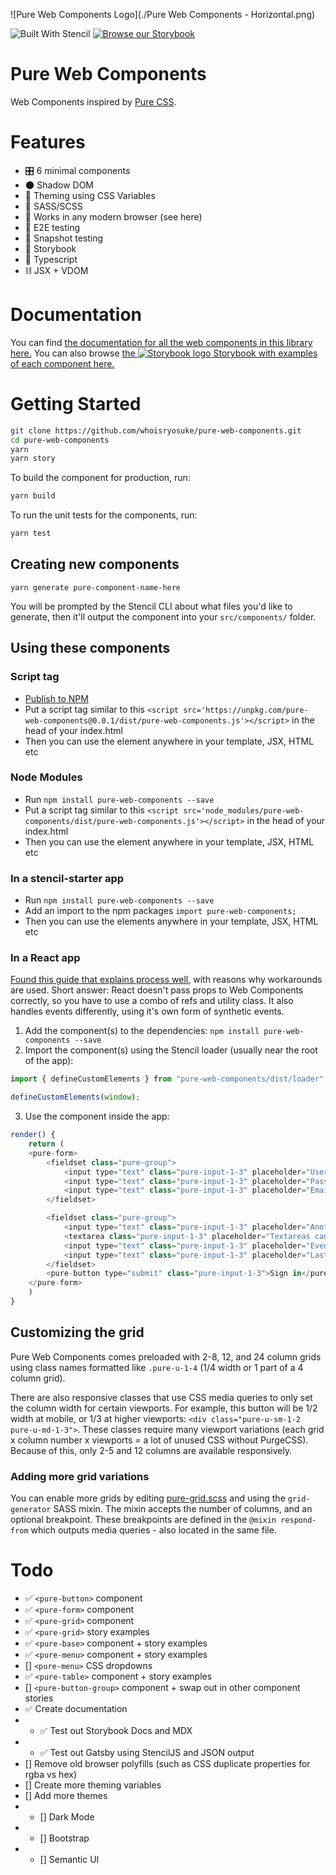 ![Pure Web Components Logo](./Pure Web Components - Horizontal.png)

![Built With Stencil](https://img.shields.io/badge/-Built%20With%20Stencil-16161d.svg?logo=data%3Aimage%2Fsvg%2Bxml%3Bbase64%2CPD94bWwgdmVyc2lvbj0iMS4wIiBlbmNvZGluZz0idXRmLTgiPz4KPCEtLSBHZW5lcmF0b3I6IEFkb2JlIElsbHVzdHJhdG9yIDE5LjIuMSwgU1ZHIEV4cG9ydCBQbHVnLUluIC4gU1ZHIFZlcnNpb246IDYuMDAgQnVpbGQgMCkgIC0tPgo8c3ZnIHZlcnNpb249IjEuMSIgaWQ9IkxheWVyXzEiIHhtbG5zPSJodHRwOi8vd3d3LnczLm9yZy8yMDAwL3N2ZyIgeG1sbnM6eGxpbms9Imh0dHA6Ly93d3cudzMub3JnLzE5OTkveGxpbmsiIHg9IjBweCIgeT0iMHB4IgoJIHZpZXdCb3g9IjAgMCA1MTIgNTEyIiBzdHlsZT0iZW5hYmxlLWJhY2tncm91bmQ6bmV3IDAgMCA1MTIgNTEyOyIgeG1sOnNwYWNlPSJwcmVzZXJ2ZSI%2BCjxzdHlsZSB0eXBlPSJ0ZXh0L2NzcyI%2BCgkuc3Qwe2ZpbGw6I0ZGRkZGRjt9Cjwvc3R5bGU%2BCjxwYXRoIGNsYXNzPSJzdDAiIGQ9Ik00MjQuNywzNzMuOWMwLDM3LjYtNTUuMSw2OC42LTkyLjcsNjguNkgxODAuNGMtMzcuOSwwLTkyLjctMzAuNy05Mi43LTY4LjZ2LTMuNmgzMzYuOVYzNzMuOXoiLz4KPHBhdGggY2xhc3M9InN0MCIgZD0iTTQyNC43LDI5Mi4xSDE4MC40Yy0zNy42LDAtOTIuNy0zMS05Mi43LTY4LjZ2LTMuNkgzMzJjMzcuNiwwLDkyLjcsMzEsOTIuNyw2OC42VjI5Mi4xeiIvPgo8cGF0aCBjbGFzcz0ic3QwIiBkPSJNNDI0LjcsMTQxLjdIODcuN3YtMy42YzAtMzcuNiw1NC44LTY4LjYsOTIuNy02OC42SDMzMmMzNy45LDAsOTIuNywzMC43LDkyLjcsNjguNlYxNDEuN3oiLz4KPC9zdmc%2BCg%3D%3D&colorA=16161d&style=flat-square) [![Browse our Storybook](https://github.com/storybookjs/brand/raw/master/badge/badge-storybook.svg?sanitize=true)](https://pure-web-components-storybook.netlify.com/)

# Pure Web Components

Web Components inspired by [Pure CSS](https://purecss.io).

# Features

- 🎛 6 minimal components
- 🌑 Shadow DOM
- 🎨 Theming using CSS Variables
- 💄 SASS/SCSS
- 🌲 Works in any modern browser (see here)
- 📲 E2E testing
- 📸 Snapshot testing
- 📘 Storybook
- 🔷 Typescript
- ⛓ JSX + VDOM

# Documentation

You can find [the documentation for all the web components in this library here.](https://pure-web-components.netlify.com/) You can also browse [the ![Storybook logo](https://github.com/storybookjs/brand/raw/master/icon/icon-storybook-default.svg?sanitize=true) Storybook with examples of each component here.](https://pure-web-components-storybook.netlify.com/)

# Getting Started

```bash
git clone https://github.com/whoisryosuke/pure-web-components.git
cd pure-web-components
yarn
yarn story
```

To build the component for production, run:

```bash
yarn build
```

To run the unit tests for the components, run:

```bash
yarn test
```

## Creating new components

`yarn generate pure-component-name-here`

You will be prompted by the Stencil CLI about what files you'd like to generate, then it'll output the component into your `src/components/` folder.

## Using these components

### Script tag

- [Publish to NPM](https://docs.npmjs.com/getting-started/publishing-npm-packages)
- Put a script tag similar to this `<script src='https://unpkg.com/pure-web-components@0.0.1/dist/pure-web-components.js'></script>` in the head of your index.html
- Then you can use the element anywhere in your template, JSX, HTML etc

### Node Modules

- Run `npm install pure-web-components --save`
- Put a script tag similar to this `<script src='node_modules/pure-web-components/dist/pure-web-components.js'></script>` in the head of your index.html
- Then you can use the element anywhere in your template, JSX, HTML etc

### In a stencil-starter app

- Run `npm install pure-web-components --save`
- Add an import to the npm packages `import pure-web-components;`
- Then you can use the elements anywhere in your template, JSX, HTML etc

### In a React app

[Found this guide that explains process well](https://github.com/alesgenova/stenciljs-in-react), with reasons why workarounds are used. Short answer: React doesn't pass props to Web Components correctly, so you have to use a combo of refs and utility class. It also handles events differently, using it's own form of synthetic events.

1. Add the component(s) to the dependencies: `npm install pure-web-components --save`
2. Import the component(s) using the Stencil loader (usually near the root of the app):

```js
import { defineCustomElements } from "pure-web-components/dist/loader";

defineCustomElements(window);
```

3. Use the component inside the app:

```js
render() {
    return (
    <pure-form>
        <fieldset class="pure-group">
            <input type="text" class="pure-input-1-3" placeholder="Username">
            <input type="text" class="pure-input-1-3" placeholder="Password">
            <input type="text" class="pure-input-1-3" placeholder="Email">
        </fieldset>

        <fieldset class="pure-group">
            <input type="text" class="pure-input-1-3" placeholder="Another Group">
            <textarea class="pure-input-1-3" placeholder="Textareas can work here too"></textarea>
            <input type="text" class="pure-input-1-3" placeholder="Even More Stuff">
            <input type="text" class="pure-input-1-3" placeholder="Last Item">
        </fieldset>
        <pure-button type="submit" class="pure-input-1-3">Sign in</pure-button>
    </pure-form>
    )
}
```

## Customizing the grid

Pure Web Components comes preloaded with 2-8, 12, and 24 column grids using class names formatted like `.pure-u-1-4` (1/4 width or 1 part of a 4 column grid).

There are also responsive classes that use CSS media queries to only set the column width for certain viewports. For example, this button will be 1/2 width at mobile, or 1/3 at higher viewports: `<div class="pure-u-sm-1-2 pure-u-md-1-3">`. These classes require many viewport variations (each grid x column number x viewports = a lot of unused CSS without PurgeCSS). Because of this, only 2-5 and 12 columns are available responsively.

### Adding more grid variations

You can enable more grids by editing [pure-grid.scss](src/components/pure-grid/pure-grid.scss) and using the `grid-generator` SASS mixin. The mixin accepts the number of columns, and an optional breakpoint. These breakpoints are defined in the `@mixin respond-from` which outputs media queries - also located in the same file.

# Todo

- ✅ `<pure-button>` component
- ✅ `<pure-form>` component
- ✅ `<pure-grid>` component
- ✅ `<pure-grid>` story examples
- ✅ `<pure-base>` component + story examples
- ✅ `<pure-menu>` component + story examples
- [] `<pure-menu>` CSS dropdowns
- ✅ `<pure-table>` component + story examples
- [] `<pure-button-group>` component + swap out in other component stories
- ✅ Create documentation
- - ✅ Test out Storybook Docs and MDX
- - ✅ Test out Gatsby using StencilJS and JSON output
- [] Remove old browser polyfills (such as CSS duplicate properties for rgba vs hex)
- [] Create more theming variables
- [] Add more themes
- - [] Dark Mode
- - [] Bootstrap
- - [] Semantic UI
